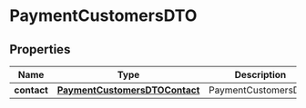 
# PaymentCustomersDTO

## Properties
Name | Type | Description | Notes
------------ | ------------- | ------------- | -------------
**contact** | [**PaymentCustomersDTOContact**](PaymentCustomersDTOContact.md) | PaymentCustomersDTO |  [optional]



